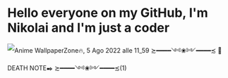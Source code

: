 # Hello everyone on my GitHub, I'm Nikolai and I'm just a coder
![Anime WallpaperZone🔥,  5 Ago 2022 alle 11_59  ≿━━━━༺❀༻━━━━≾ 📓DEATH NOTE✒️ ≿━━━━༺❀༻━━━━≾(1)](https://github.com/user-attachments/assets/14bea85d-1984-4b47-b42e-eb089fa2f3f2)




